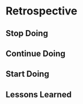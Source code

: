 # Retrospective

<!--
  compare your Development Strategy to your Project Board
  how different was your planned tasks from what you actually built?
  building something very different from your plan is not a bad thing!
  what counts is that you learn from your mistakes and make a better plan next time.
-->

## Stop Doing

<!--
  what did your group do that did not go very well
  agree to stop doing this in the next project
  this could be about anything. communication, code, review, ...
  examples (be specific!):
  - pushing changes directly to master/main branch
  - claiming more issues at once than you can finish
-->

## Continue Doing

<!--
  what did your group that worked vwell
  agree to keep doing these in the next project
  this could be about anything. communication, code, review, ...
  examples (be specific!):
  - making small, well-named commits
  - using the `help-wanted` label
-->

## Start Doing

<!--
  what ideas does your group have for making a better project next time?
  agree to give these things a try in the next projec
  this could be about anything. communication, code, review, ...
  examples (be specific!):
  - use @mentions more often
  - use the github integration in slack. /github
-->

## Lessons Learned

<!--
  what cool things or general lessons has your team learned?
  This can be about anything! code, collaboration,
  git, github, Belgian history, ...
-->
